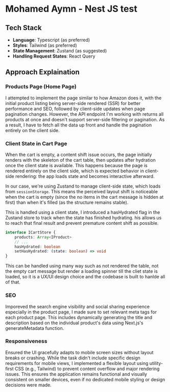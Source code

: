 # Mohamed Aymn - Nest JS test

## Tech Stack
- **Language**: Typescript (as preferred)
- **Styles**: Tailwind (as preferred)
- **State Management**: Zustand (as suggested)
- **Handling Request States**: React Query

## Approach Explaination

### Products Page (Home Page)

I attempted to implement the page similar to how Amazon does it, with the initial product listing being server-side rendered (SSR) for better performance and SEO, followed by client-side updates when page pagination changes. However, the API endpoint I'm working with returns all products at once and doesn't support server-side filtering or pagination. As a result, I have to fetch all the data up front and handle the pagination entirely on the client side.


### Client State in Cart Page

When the cart is empty, a content shift issue occurs, the page initially renders with the skeleton of the cart table, then updates after hydration once the client state is available. This happens because the page is rendered entirely on the client side, which is expected behavior in client-side rendering: the app loads state and becomes interactive afterward.

In our case, we're using Zustand to manage client-side state, which loads from `sessionStorage`. This means the perceived layout shift is noticeable when the cart is empty (since the no items in the cart message is hidden at first) than when it's filled (as the structure remains stable).

This is handled using a client state, I introduced a hasHydrated flag in the Zustand store to track when the state has finished hydrating. his allows us to reach that final result and prevent premature content shift as possible.

```ts
interface ICartStore {
    products: Array<IProduct>
    // ...
    hasHydrated: boolean
    setHasHydrated: (state: boolean) => void
}
```

This can be handled using many way such as not rendered the table, not the empty cart message but render a loading spinner till the cliet state is loaded, so it is a UX/UI design choice and the codebase is built to hanlde all of that.

### SEO
Imporeved the search engine visibility and social sharing experience especially in the product page, I made sure to set relevant meta tags for each product page. This includes dynamically generating the title and description based on the individual product's data using Next.js's generateMetadata function.

### Responsiveness

Ensured the UI gracefully adapts to mobile screen sizes without layout breaks or crashing. While the task didn't include specific design requirements for mobile views, I implemented a flexible layout using utility-first CSS (e.g., Tailwind) to prevent content overflow and major rendering issues. This ensures the application remains functional and visually consistent on smaller devices, even if no dedicated mobile styling or design decisions were made.

